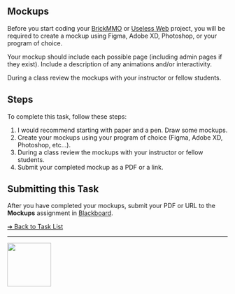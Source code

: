 <style>@import url("//readme.codeadam.ca/readme.css");</style>

## Mockups

Before you start coding your [BrickMMO](https://brickmmo.com/) or [Useless Web](https://theuselessweb.com/) project, you will be required to create a mockup using Figma, Adobe XD, Photoshop, or your program of choice.

Your mockup should include each possible page (including admin pages if they exist). Include a description of any animations and/or interactivity.

During a class review the mockups with your instructor or fellow students.

## Steps

To complete this task, follow these steps:

1. I would recommend starting with paper and a pen. Draw some mockups.
2. Create your mockups using your program of choice (Figma, Adobe XD, Photoshop, etc...).
3. During a class review the mockups with your instructor or fellow students.
4. Submit your completed mockup as a PDF or a link.

## Submitting this Task

After you have completed your mockups, submit your PDF or URL to the **Mockups** assignment in [Blackboard](https://learn.humber.ca/).

[&#10132; Back to Task List](/)

---

<a href="https://brickmmo.com">
<img src="https://brickmmo.com/images/brickmmo-logo-horizontal.jpg" width="100">
</a>
